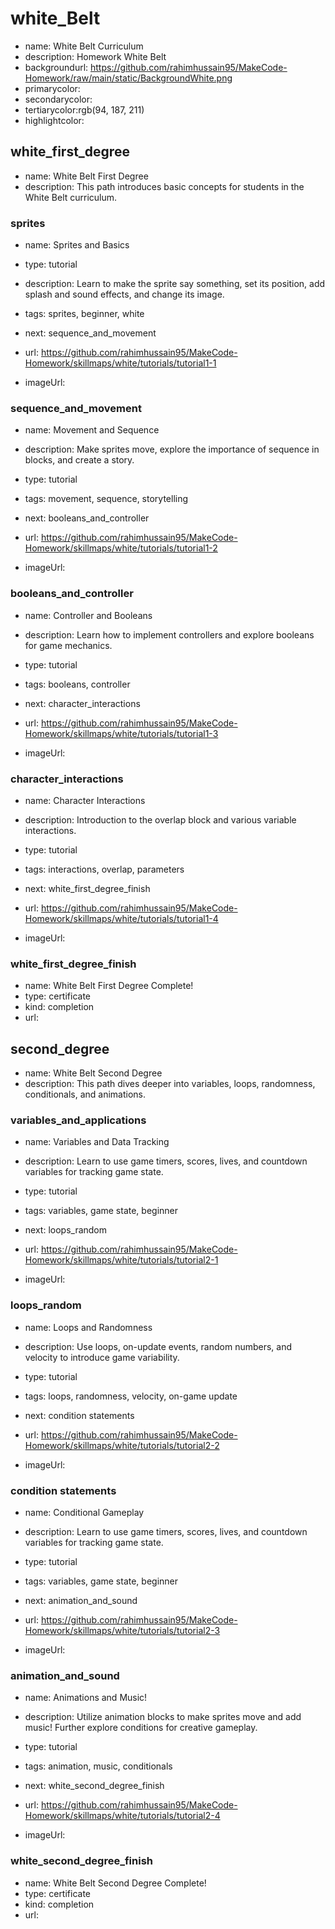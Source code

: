 # white_Belt

* name: White Belt Curriculum
* description: Homework White Belt
* backgroundurl: https://github.com/rahimhussain95/MakeCode-Homework/raw/main/static/BackgroundWhite.png
* primarycolor: 
* secondarycolor:
* tertiarycolor:rgb(94, 187, 211)
* highlightcolor: 


## white_first_degree

* name: White Belt First Degree 
* description: This path introduces basic concepts for students in the White Belt curriculum.

### sprites

* name: Sprites and Basics
* type: tutorial
* description: Learn to make the sprite say something, set its position, add splash and sound effects, and change its image.
* tags: sprites, beginner, white
* next: sequence_and_movement

* url: https://github.com/rahimhussain95/MakeCode-Homework/skillmaps/white/tutorials/tutorial1-1
* imageUrl: 

### sequence_and_movement

* name: Movement and Sequence
* description: Make sprites move, explore the importance of sequence in blocks, and create a story.
* type: tutorial
* tags: movement, sequence, storytelling
* next: booleans_and_controller

* url: https://github.com/rahimhussain95/MakeCode-Homework/skillmaps/white/tutorials/tutorial1-2
* imageUrl: 


### booleans_and_controller

* name: Controller and Booleans
* description: Learn how to implement controllers and explore booleans for game mechanics.
* type: tutorial
* tags: booleans, controller
* next: character_interactions

* url: https://github.com/rahimhussain95/MakeCode-Homework/skillmaps/white/tutorials/tutorial1-3
* imageUrl: 

### character_interactions

* name: Character Interactions
* description: Introduction to the overlap block and various variable interactions.
* type: tutorial
* tags: interactions, overlap, parameters
* next: white_first_degree_finish

* url: https://github.com/rahimhussain95/MakeCode-Homework/skillmaps/white/tutorials/tutorial1-4
* imageUrl: 

### white_first_degree_finish

* name: White Belt First Degree Complete!
* type: certificate
* kind: completion
* url: 

## second_degree

* name: White Belt Second Degree
* description: This path dives deeper into variables, loops, randomness, conditionals, and animations.

### variables_and_applications

* name: Variables and Data Tracking
* description: Learn to use game timers, scores, lives, and countdown variables for tracking game state.
* type: tutorial
* tags: variables, game state, beginner
* next: loops_random

* url: https://github.com/rahimhussain95/MakeCode-Homework/skillmaps/white/tutorials/tutorial2-1
* imageUrl: 


### loops_random

* name: Loops and Randomness
* description: Use loops, on-update events, random numbers, and velocity to introduce game variability.
* type: tutorial
* tags: loops, randomness, velocity, on-game update
* next: condition statements

* url: https://github.com/rahimhussain95/MakeCode-Homework/skillmaps/white/tutorials/tutorial2-2
* imageUrl: 


### condition statements

* name: Conditional Gameplay
* description: Learn to use game timers, scores, lives, and countdown variables for tracking game state.
* type: tutorial
* tags: variables, game state, beginner
* next: animation_and_sound

* url: https://github.com/rahimhussain95/MakeCode-Homework/skillmaps/white/tutorials/tutorial2-3
* imageUrl: 

### animation_and_sound

* name: Animations and Music!
* description: Utilize animation blocks to make sprites move and add music! Further explore conditions for creative gameplay.
* type: tutorial
* tags: animation, music, conditionals
* next: white_second_degree_finish

* url: https://github.com/rahimhussain95/MakeCode-Homework/skillmaps/white/tutorials/tutorial2-4
* imageUrl: 

### white_second_degree_finish

* name: White Belt Second Degree Complete!
* type: certificate
* kind: completion
* url: 







